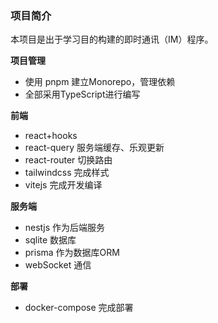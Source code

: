### 项目简介
本项目是出于学习目的构建的即时通讯（IM）程序。

**项目管理**
* 使用 pnpm 建立Monorepo，管理依赖
* 全部采用TypeScript进行编写

**前端**
* react+hooks
* react-query 服务端缓存、乐观更新
* react-router 切换路由
* tailwindcss 完成样式
* vitejs 完成开发编译

**服务端**
* nestjs 作为后端服务
* sqlite 数据库
* prisma 作为数据库ORM
* webSocket 通信

**部署**
* docker-compose 完成部署
